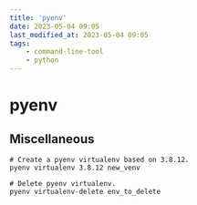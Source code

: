 ```yaml
---
title: 'pyenv'
date: 2023-05-04 09:05
last_modified_at: 2023-05-04 09:05
tags:
    - command-line-tool
    - python
---
```


# pyenv

## Miscellaneous

```shell
# Create a pyenv virtualenv based on 3.8.12.
pyenv virtualenv 3.8.12 new_venv

# Delete pyenv virtualenv.
pyenv virtualenv-delete env_to_delete
```
